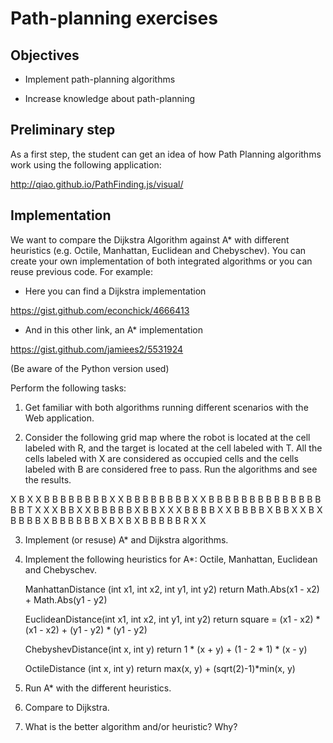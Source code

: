 # Path-planning exercises


## Objectives

* Implement path-planning algorithms

* Increase knowledge about path-planning

## Preliminary step

As a first step, the student can get an idea of how Path Planning algorithms work using the following application:

http://qiao.github.io/PathFinding.js/visual/

## Implementation

We want to compare the Dijkstra Algorithm against A* with different heuristics (e.g. Octile, Manhattan, Euclidean and Chebyschev).
You can create your own implementation of both  integrated algorithms or you can reuse previous code. For example:

- Here you can find a Dijkstra implementation

https://gist.github.com/econchick/4666413

- And in this other link, an A* implementation

https://gist.github.com/jamiees2/5531924

(Be aware of the Python version used)

Perform the following tasks:

1. Get familiar with both algorithms running different scenarios with the Web application.

2. Consider the following grid map where the robot is located at the cell labeled with R, and the target is located at the cell labeled with T. All the cells labeled with X are considered as occupied cells and the cells labeled with B are considered free to pass. Run the algorithms and see the results.  

X B X X B B B B B B
B B X X B B B B B B
B B X X B B B B B B
B B B B B B B B B B
T X X X B B X X B B
B B B X B B X X X B
B B B X X B B B B X
B B X X B X B B B B
X B B B B B B X B X
B X B B B B B R X X 

3. Implement (or resuse) A* and Dijkstra algorithms.

4. Implement the following heuristics for A*: Octile, Manhattan, Euclidean and Chebyschev.
 
    ManhattanDistance (int x1, int x2, int y1, int y2)
            return Math.Abs(x1 - x2) + Math.Abs(y1 - y2)
            
    EuclideanDistance(int x1, int x2, int y1, int y2)
            return square = (x1 - x2) * (x1 - x2) + (y1 - y2) * (y1 - y2)
            
    ChebyshevDistance(int x, int y)
            return 1 * (x + y) + (1 - 2 * 1) * (x - y)
            
    OctileDistance (int x, int y)
            return max(x, y) + (sqrt(2)-1)*min(x, y)


5. Run A* with the different heuristics.

6. Compare to Dijkstra.

7. What is the better algorithm and/or heuristic? Why?

